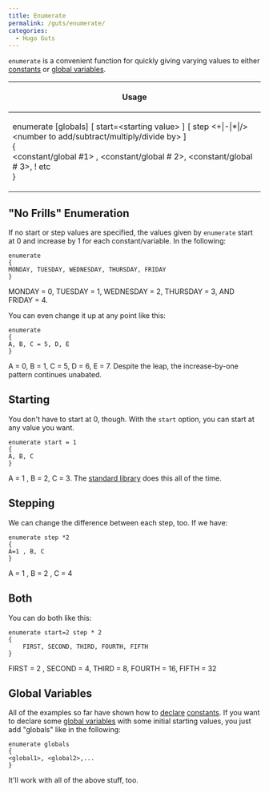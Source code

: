 ```yaml
---
title: Enumerate
permalink: /guts/enumerate/
categories: 
  - Hugo Guts
---
```


`enumerate` is a convenient function for quickly giving varying values
to either [constants](basics/constants/) or
[global variables](basics/variables/).

<table>
<thead>
<tr class="header">
<th><p>Usage</p></th>
</tr>
</thead>
<tbody>
<tr class="odd">
<td><p>enumerate [globals] [ start=&lt;starting value&gt; ] [ step &lt;+|-|*|/&gt; &lt;number to add/subtract/multiply/divide by&gt; ]<br />
{<br />
&lt;constant/global #1&gt; , &lt;constant/global # 2&gt;, &lt;constant/global # 3&gt;, ! etc<br />
}</p></td>
</tr>
</tbody>
</table>

## "No Frills" Enumeration

If no start or step values are specified, the values given by
`enumerate` start at 0 and increase by 1 for each constant/variable. In
the following:

    enumerate
    {
    MONDAY, TUESDAY, WEDNESDAY, THURSDAY, FRIDAY
    }

MONDAY = 0, TUESDAY = 1, WEDNESDAY = 2, THURSDAY = 3, AND FRIDAY = 4.

You can even change it up at any point like this:

    enumerate
    {
    A, B, C = 5, D, E
    }

A = 0, B = 1, C = 5, D = 6, E = 7. Despite the leap, the increase-by-one
pattern continues unabated.

## Starting

You don't have to start at 0, though. With the `start` option, you can
start at any value you want.

    enumerate start = 1
    {
    A, B, C
    }

A = 1 , B = 2, C = 3. The [standard library](library/) does this all of the time.

## Stepping

We can change the difference between each step, too. If we have:

    enumerate step *2
    {
    A=1 , B, C
    }

A = 1 , B = 2 , C = 4

## Both

You can do both like this:

    enumerate start=2 step * 2
    {
        FIRST, SECOND, THIRD, FOURTH, FIFTH
    }

FIRST = 2 , SECOND = 4, THIRD = 8, FOURTH = 16, FIFTH = 32

## Global Variables

All of the examples so far have shown how to
[declare](declarations/) [constants](basics/constants/). If
you want to declare some 
[global variables](basics/variables/) with some initial
starting values, you just add "globals" like in the following:

    enumerate globals
    {
    <global1>, <global2>,...
    }

It'll work with all of the above stuff, too.
